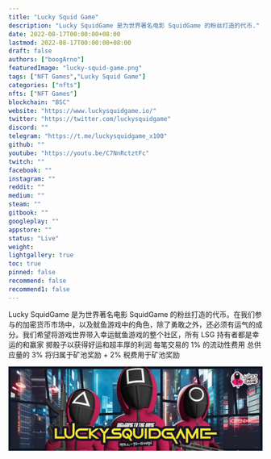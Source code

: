 ```yaml
---
title: "Lucky Squid Game"
description: "Lucky SquidGame 是为世界著名电影 SquidGame 的粉丝打造的代币."
date: 2022-08-17T00:00:00+08:00
lastmod: 2022-08-17T00:00:00+08:00
draft: false
authors: ["boogArno"]
featuredImage: "lucky-squid-game.png"
tags: ["NFT Games","Lucky Squid Game"]
categories: ["nfts"]
nfts: ["NFT Games"]
blockchain: "BSC"
website: "https://www.luckysquidgame.io/"
twitter: "https://twitter.com/luckysquidgame"
discord: ""
telegram: "https://t.me/luckysquidgame_x100"
github: ""
youtube: "https://youtu.be/C7NnRctztFc"
twitch: ""
facebook: ""
instagram: ""
reddit: ""
medium: ""
steam: ""
gitbook: ""
googleplay: ""
appstore: ""
status: "Live"
weight: 
lightgallery: true
toc: true
pinned: false
recommend: false
recommend1: false
---
```

Lucky SquidGame 是为世界著名电影 SquidGame 的粉丝打造的代币。在我们参与的加密货币市场中，以及鱿鱼游戏中的角色，除了勇敢之外，还必须有运气的成分。我们希望将游戏世界带入幸运鱿鱼游戏的整个社区，所有 LSG 持有者都是幸运的和赢家
掷骰子以获得好运和超丰厚的利润
每笔交易的 1% 的流动性费用
总供应量的 3% 将归属于矿池奖励 + 2% 税费用于矿池奖励

![1500x500](1500x500.jpg)